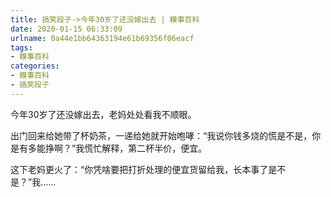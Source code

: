 ```yaml
---
title: 搞笑段子->今年30岁了还没嫁出去 | 糗事百科
date: 2020-01-15 06:33:09
urlname: 0a44e1bb64363194e61b69356f06eacf
tags: 
- 糗事百科
categories:
- 糗事百科
- 搞笑段子
---
```

今年30岁了还没嫁出去，老妈处处看我不顺眼。

出门回来给她带了杯奶茶，一递给她就开始咆哮：“我说你钱多烧的慌是不是，你是有多能挣啊？”我慌忙解释，第二杯半价，便宜。

这下老妈更火了：“你凭啥要把打折处理的便宜货留给我，长本事了是不是？”我……


